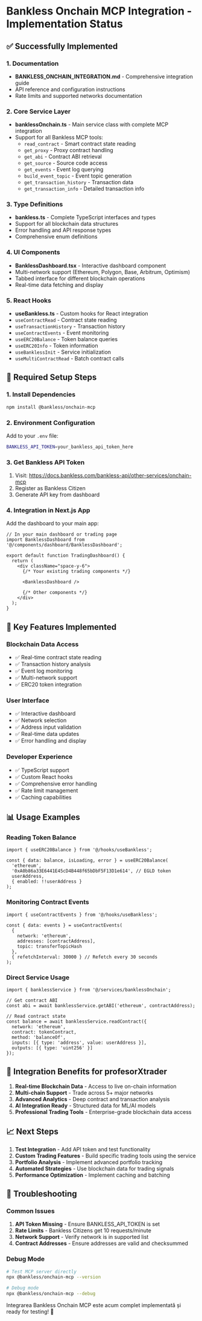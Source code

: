 # Bankless Onchain MCP Integration - Implementation Status

## ✅ Successfully Implemented

### 1. Documentation
- **BANKLESS_ONCHAIN_INTEGRATION.md** - Comprehensive integration guide
- API reference and configuration instructions
- Rate limits and supported networks documentation

### 2. Core Service Layer
- **banklessOnchain.ts** - Main service class with complete MCP integration
- Support for all Bankless MCP tools:
  - `read_contract` - Smart contract state reading
  - `get_proxy` - Proxy contract handling
  - `get_abi` - Contract ABI retrieval
  - `get_source` - Source code access
  - `get_events` - Event log querying
  - `build_event_topic` - Event topic generation
  - `get_transaction_history` - Transaction data
  - `get_transaction_info` - Detailed transaction info

### 3. Type Definitions
- **bankless.ts** - Complete TypeScript interfaces and types
- Support for all blockchain data structures
- Error handling and API response types
- Comprehensive enum definitions

### 4. UI Components
- **BanklessDashboard.tsx** - Interactive dashboard component
- Multi-network support (Ethereum, Polygon, Base, Arbitrum, Optimism)
- Tabbed interface for different blockchain operations
- Real-time data fetching and display

### 5. React Hooks
- **useBankless.ts** - Custom hooks for React integration
- `useContractRead` - Contract state reading
- `useTransactionHistory` - Transaction history
- `useContractEvents` - Event monitoring
- `useERC20Balance` - Token balance queries
- `useERC20Info` - Token information
- `useBanklessInit` - Service initialization
- `useMultiContractRead` - Batch contract calls

## 🔧 Required Setup Steps

### 1. Install Dependencies
```bash
npm install @bankless/onchain-mcp
```

### 2. Environment Configuration
Add to your `.env` file:
```bash
BANKLESS_API_TOKEN=your_bankless_api_token_here
```

### 3. Get Bankless API Token
1. Visit: https://docs.bankless.com/bankless-api/other-services/onchain-mcp
2. Register as Bankless Citizen
3. Generate API key from dashboard

### 4. Integration in Next.js App
Add the dashboard to your main app:

```tsx
// In your main dashboard or trading page
import BanklessDashboard from '@/components/dashboard/BanklessDashboard';

export default function TradingDashboard() {
  return (
    <div className="space-y-6">
      {/* Your existing trading components */}
      
      <BanklessDashboard />
      
      {/* Other components */}
    </div>
  );
}
```

## 🚀 Key Features Implemented

### Blockchain Data Access
- ✅ Real-time contract state reading
- ✅ Transaction history analysis
- ✅ Event log monitoring
- ✅ Multi-network support
- ✅ ERC20 token integration

### User Interface
- ✅ Interactive dashboard
- ✅ Network selection
- ✅ Address input validation
- ✅ Real-time data updates
- ✅ Error handling and display

### Developer Experience
- ✅ TypeScript support
- ✅ Custom React hooks
- ✅ Comprehensive error handling
- ✅ Rate limit management
- ✅ Caching capabilities

## 📊 Usage Examples

### Reading Token Balance
```tsx
import { useERC20Balance } from '@/hooks/useBankless';

const { data: balance, isLoading, error } = useERC20Balance(
  'ethereum',
  '0xA0b86a33E6441E45cD4B448f65bDbF5F13D1e614', // EGLD token
  userAddress,
  { enabled: !!userAddress }
);
```

### Monitoring Contract Events
```tsx
import { useContractEvents } from '@/hooks/useBankless';

const { data: events } = useContractEvents(
  {
    network: 'ethereum',
    addresses: [contractAddress],
    topic: transferTopicHash
  },
  { refetchInterval: 30000 } // Refetch every 30 seconds
);
```

### Direct Service Usage
```tsx
import { banklessService } from '@/services/banklessOnchain';

// Get contract ABI
const abi = await banklessService.getABI('ethereum', contractAddress);

// Read contract state
const balance = await banklessService.readContract({
  network: 'ethereum',
  contract: tokenContract,
  method: 'balanceOf',
  inputs: [{ type: 'address', value: userAddress }],
  outputs: [{ type: 'uint256' }]
});
```

## 🔗 Integration Benefits for profesorXtrader

1. **Real-time Blockchain Data** - Access to live on-chain information
2. **Multi-chain Support** - Trade across 5+ major networks
3. **Advanced Analytics** - Deep contract and transaction analysis
4. **AI Integration Ready** - Structured data for ML/AI models
5. **Professional Trading Tools** - Enterprise-grade blockchain data access

## 📈 Next Steps

1. **Test Integration** - Add API token and test functionality
2. **Custom Trading Features** - Build specific trading tools using the service
3. **Portfolio Analysis** - Implement advanced portfolio tracking
4. **Automated Strategies** - Use blockchain data for trading signals
5. **Performance Optimization** - Implement caching and batching

## 🔧 Troubleshooting

### Common Issues
1. **API Token Missing** - Ensure BANKLESS_API_TOKEN is set
2. **Rate Limits** - Bankless Citizens get 10 requests/minute
3. **Network Support** - Verify network is in supported list
4. **Contract Addresses** - Ensure addresses are valid and checksummed

### Debug Mode
```bash
# Test MCP server directly
npx @bankless/onchain-mcp --version

# Debug mode
npx @bankless/onchain-mcp --debug
```

Integrarea Bankless Onchain MCP este acum complet implementată și ready for testing! 🎉